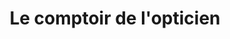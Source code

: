 ---
title: "Le comptoir de l'opticien"
url: /velaux/le-comptoir-de-lopticien/
shop: les appareils auditifs
---